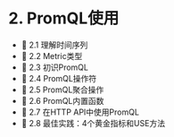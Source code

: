 # 2. PromQL使用

* 📄 2.1 理解时间序列
* 📄 2.2 Metric类型
* 📄 2.3 初识PromQL
* 📄 2.4 PromQL操作符
* 📄 2.5 PromQL聚合操作
* 📄 2.6 PromQL内置函数
* 📄 2.7 在HTTP API中使用PromQL
* 📄 2.8 最佳实践：4个黄金指标和USE方法

　　‍
